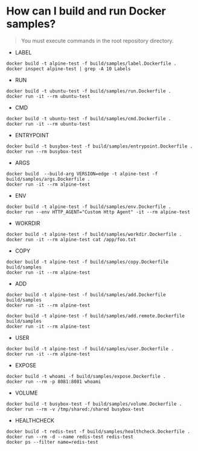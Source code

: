 # How can I build and run Docker samples?

> You must execute commands in the root repository directory.

- LABEL

```shell
docker build -t alpine-test -f build/samples/label.Dockerfile . 
docker inspect alpine-test | grep -A 10 Labels 
```

- RUN 

```shell
docker build -t ubuntu-test -f build/samples/run.Dockerfile . 
docker run -it --rm ubuntu-test
```

- CMD 

```shell
docker build -t ubuntu-test -f build/samples/cmd.Dockerfile . 
docker run -it --rm ubuntu-test
```

- ENTRYPOINT

```shell
docker build -t busybox-test -f build/samples/entrypoint.Dockerfile .
docker run --rm busybox-test
```

- ARGS

```shell
docker build  --build-arg VERSION=edge -t alpine-test -f build/samples/args.Dockerfile . 
docker run -it --rm alpine-test
```

- ENV

```shell
docker build -t alpine-test -f build/samples/env.Dockerfile .
docker run --env HTTP_AGENT="Custom Http Agent" -it --rm alpine-test
```

- WOKRDIR

```shell
docker build -t alpine-test -f build/samples/workdir.Dockerfile . 
docker run -it --rm alpine-test cat /app/foo.txt
```

- COPY

```shell
docker build -t alpine-test -f build/samples/copy.Dockerfile build/samples 
docker run -it --rm alpine-test
```

- ADD

```shell
docker build -t alpine-test -f build/samples/add.Dockerfile build/samples
docker run -it --rm alpine-test

docker build -t alpine-test -f build/samples/add.remote.Dockerfile build/samples
docker run -it --rm alpine-test
```

- USER

```shell
docker build -t alpine-test -f build/samples/user.Dockerfile .
docker run -it --rm alpine-test
```

- EXPOSE

```shell
docker build -t whoami -f build/samples/expose.Dockerfile . 
docker run --rm -p 8081:8081 whoami
```

- VOLUME

```shell
docker build -t busybox-test -f build/samples/volume.Dockerfile .
docker run --rm -v /tmp/shared:/shared busybox-test
```

- HEALTHCHECK

```shell
docker build -t redis-test -f build/samples/healthcheck.Dockerfile .
docker run --rm -d --name redis-test redis-test
docker ps --filter name=redis-test
```